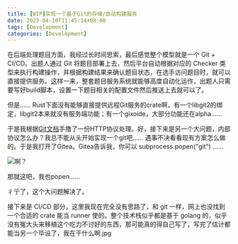 ```yaml
---
title: [WIP]实现一个基于Git的存储/自动构建服务
date: 2023-04-10T11:45:14+08:00
tags: [Development]
categories: [Development]
---
```


在后端处理题目方面，我经过长时间思索，最后感觉整个模型就是一个 Git + CI/CD。出题人通过 Git 将题目部署上去，然后平台自动根据对应的 Checker 类型来执行构建操作，并根据构建结果来确认题目状态，在选手访问题目时，就可以直接提供服务。这样一来，整套题目服务系统就能够高度自动化运作，出题人只需要写好build脚本，设置一下题目相关的配置文件然后推送上去就可以了。

但是…… Rust下面没有能够直接提供远程Git服务的crate啊，有一个libgit2的绑定，libgit2本来就没有服务端功能；有一个gixoide，大部分功能还在alpha……

于是我根据[Git文档](https://git-scm.com/book/zh/v2/Git-%E5%86%85%E9%83%A8%E5%8E%9F%E7%90%86-%E4%BC%A0%E8%BE%93%E5%8D%8F%E8%AE%AE)手撸了一份HTTP协议处理。好，接下来是另一个大问题，内部协议怎么办？我总不能从头开始实现一个git吧…… 遇事不决看看现有方案怎么做的。于是我打开了Gitea。Gitea告诉我，你可以 subprocess.popen("git") ……

![啊？](https://files.catbox.moe/0up7lu.jpg)

那就这吧，我也popen……

彳亍了，这个大问题解决了。

接下来是 CI/CD 部分，这里我现在完全没有思路了，和 git 一样，网上也没找到一个合适的 crate 能当 runner 使的。整个技术栈似乎都是基于 golang 的，似乎没有冤大头来移植这个吃力不讨好的东西，那可能真的得自己写了，写完了估计都能当另一个毕设了，我在干什么啊.jpg
